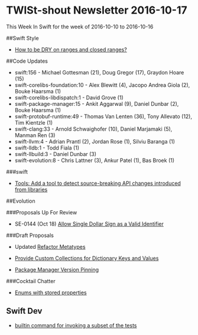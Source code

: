 # TWISt-shout Newsletter 2016-10-17
This Week In Swift for the week of 2016-10-10 to 2016-10-16

##Swift Style

* [How to be DRY on ranges and closed ranges?](https://lists.swift.org/pipermail/swift-users/Week-of-Mon-20161010/003631.html)

##Code Updates

* swift:156 - Michael Gottesman (21), Doug Gregor (17), Graydon Hoare (15)
* swift-corelibs-foundation:10 - Alex Blewitt (4), Jacopo Andrea Giola (2), Bouke Haarsma (1)
* swift-corelibs-libdispatch:1 - David Grove (1)
* swift-package-manager:15 - Ankit Aggarwal (9), Daniel Dunbar (2), Bouke Haarsma (1)
* swift-protobuf-runtime:49 - Thomas Van Lenten (36), Tony Allevato (12), Tim Kientzle (1)
* swift-clang:33 - Arnold Schwaighofer (10), Daniel Marjamaki (5), Manman Ren (3)
* swift-llvm:4 - Adrian Prantl (2), Jordan Rose (1), Silviu Baranga (1)
* swift-lldb:1 - Todd Fiala (1)
* swift-llbuild:3 - Daniel Dunbar (3)
* swift-evolution:8 - Chris Lattner (3), Ankur Patel (1), Bas Broek (1)

###swift

* [Tools: Add a tool to detect source-breaking API changes introduced from libraries](https://github.com/apple/swift/commit/452ebbc6eb7c0e28fa92ddb6095c7877120bc0b0)

##Evolution

###Proposals Up For Review

* SE-0144 (Oct 18) [Allow Single Dollar	Sign as a Valid Identifier](https://lists.swift.org/pipermail/swift-evolution-announce/2016-October/000291.html)
  
###Draft Proposals

* Updated [Refactor Metatypes](https://lists.swift.org/pipermail/swift-evolution/Week-of-Mon-20161010/027792.html)

* [Provide Custom Collections for	Dictionary Keys and Values](https://lists.swift.org/pipermail/swift-evolution/Week-of-Mon-20161010/027815.html)

* [Package Manager Version Pinning](https://lists.swift.org/pipermail/swift-build-dev/Week-of-Mon-20161010/000641.html)

###Cocktail Chatter

* [Enums with stored properties](https://lists.swift.org/pipermail/swift-evolution/Week-of-Mon-20161010/027734.html)

## Swift Dev

* [builtin command for invoking a subset of the tests](https://lists.swift.org/pipermail/swift-dev/Week-of-Mon-20161010/003217.html)


